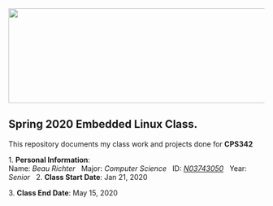 <img src="https://www.newpaltz.edu/media/identity/logos/newpaltzlogo.jpg" width="600" height="186">


**Spring 2020 Embedded Linux Class.**
---------------------------------------------------------------------------

This repository documents my class work and projects done for **CPS342**
	
   1\. **Personal Information**:
	&nbsp;   
   	Name: *Beau Richter*
	&nbsp;
   	Major: *Computer Science*
	&nbsp;
   	ID: [*N03743050*](https://github/RichterBeau/EL2020)
	&nbsp;
   	Year: *Senior*
	&nbsp;
   2\. **Class Start Date**: Jan 21, 2020 
	
   3\. **Class End Date**: May 15, 2020
